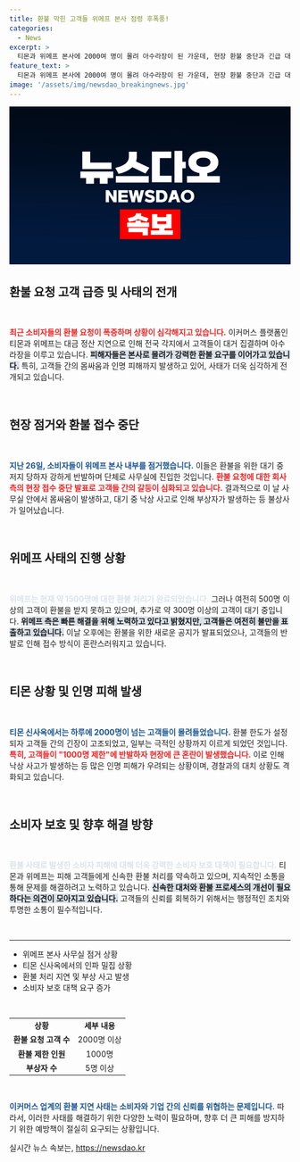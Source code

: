 ```yaml
---
title: 환불 막힌 고객들 위메프 본사 점령 후폭풍!
categories:
  - News
excerpt: >
  티몬과 위메프 본사에 2000여 명이 몰려 아수라장이 된 가운데, 현장 환불 중단과 긴급 대치가 벌어졌다. 일부 고객은 낙상 사고도 발생하며 불만이 극에 달하고 있다. 소비자들의 목소리를 막고 있는 이커머스의 환불 사태, 과연 이들은 언제 보상을 받을 수 있을까?
feature_text: >
  티몬과 위메프 본사에 2000여 명이 몰려 아수라장이 된 가운데, 현장 환불 중단과 긴급 대치가 벌어졌다. 일부 고객은 낙상 사고도 발생하며 불만이 극에 달하고 있다. 소비자들의 목소리를 막고 있는 이커머스의 환불 사태, 과연 이들은 언제 보상을 받을 수 있을까?
image: '/assets/img/newsdao_breakingnews.jpg'
---
```


<p><img src="/assets/img/newsdao_breakingnews.jpg" alt="pcversion 속보" /></p>

<h2 data-ke-size="size26">환불 요청 고객 급증 및 사태의 전개</h2>

<p data-ke-size="size16">&nbsp;</p>

<p><b><span style="color: #ee2323;">최근 소비자들의 환불 요청이 폭증하며 상황이 심각해지고 있습니다.</span></b> 이커머스 플랫폼인 티몬과 위메프는 대금 정산 지연으로 인해 전국 각지에서 고객들이 대거 집결하며 아수라장을 이루고 있습니다. <b><span style="background-color: #21538527;">피해자들은 본사로 몰려가 강력한 환불 요구를 이어가고 있습니다.</span></b> 특히, 고객들 간의 몸싸움과 인명 피해까지 발생하고 있어, 사태가 더욱 심각하게 전개되고 있습니다.</p>

<p data-ke-size="size16">&nbsp;</p>

<h2 data-ke-size="size26">현장 점거와 환불 접수 중단</h2>

<p data-ke-size="size16">&nbsp;</p>

<p><b><span style="color: #1a5490;">지난 26일, 소비자들이 위메프 본사 내부를 점거했습니다.</span></b> 이들은 환불을 위한 대기 중 저지 당하자 강하게 반발하며 단체로 사무실에 진입한 것입니다. <b><span style="color: #ee2323;">환불 요청에 대한 회사 측의 현장 접수 중단 발표로 고객들 간의 갈등이 심화되고 있습니다.</span></b> 결과적으로 이 날 사무실 안에서 몸싸움이 발생하고, 대기 중 낙상 사고로 인해 부상자가 발생하는 등 불상사가 일어났습니다.</p>

<p data-ke-size="size16">&nbsp;</p>

<h2 data-ke-size="size26">위메프 사태의 진행 상황</h2>

<p data-ke-size="size16">&nbsp;</p>

<p><b><span style="color: #21538527;">위메프는 현재 약 1500명에 대한 환불 처리가 완료되었습니다.</span></b> 그러나 여전히 500명 이상의 고객이 환불을 받지 못하고 있으며, 추가로 약 300명 이상의 고객이 대기 중입니다. <b><span style="background-color: #21538527;">위메프 측은 빠른 해결을 위해 노력하고 있다고 밝혔지만, 고객들은 여전히 불만을 표출하고 있습니다.</span></b> 이날 오후에는 환불을 위한 새로운 공지가 발표되었으나, 고객들의 반발로 인해 접수 방식이 혼란스러워지고 있습니다.</p>

<p data-ke-size="size16">&nbsp;</p>

<h2 data-ke-size="size26">티몬 상황 및 인명 피해 발생</h2>

<p data-ke-size="size16">&nbsp;</p>

<p><b><span style="color: #1a5490;">티몬 신사옥에서는 하루에 2000명이 넘는 고객들이 몰려들었습니다.</span></b> 환불 한도가 설정되자 고객들 간의 긴장이 고조되었고, 일부는 극적인 상황까지 이르게 되었던 것입니다. <b><span style="color: #ee2323;">특히, 고객들이 "1000명 제한"에 반발하자 현장에 큰 혼란이 발생했습니다.</span></b> 이로 인해 낙상 사고가 발생하는 등 많은 인명 피해가 우려되는 상황이며, 경찰과의 대치 상황도 격화되고 있습니다.</p>

<p data-ke-size="size16">&nbsp;</p>

<h2 data-ke-size="size26">소비자 보호 및 향후 해결 방향</h2>

<p data-ke-size="size16">&nbsp;</p>

<p><b><span style="color: #21538527;">환불 사태로 발생한 소비자 피해에 대해 더욱 강력한 소비자 보호 대책이 필요합니다.</span></b> 티몬과 위메프는 피해 고객들에게 신속한 환불 처리를 약속하고 있으며, 지속적인 소통을 통해 문제를 해결하려고 노력하고 있습니다. <b><span style="background-color: #21538527;">신속한 대처와 환불 프로세스의 개선이 필요하다는 의견이 모아지고 있습니다.</span></b> 고객들의 신뢰를 회복하기 위해서는 행정적인 조치와 투명한 소통이 필수적입니다.</p>

<p data-ke-size="size16">&nbsp;</p>

<hr />

<ul>
    <li>위메프 본사 사무실 점거 상황</li>
    <li>티몬 신사옥에서의 인파 밀집 상황</li>
    <li>환불 처리 지연 및 부상 사고 발생</li>
    <li>소비자 보호 대책 요구 증가</li>
</ul>

<p data-ke-size="size16">&nbsp;</p>

<table style="width: 100%; border-collapse: collapse;">
    <tr>
        <td style="text-align: center; height: 17px;"><b>상황</b></td>
        <td style="text-align: center; height: 17px;"><b>세부 내용</b></td>
    </tr>
    <tr>
        <td style="text-align: center; height: 17px;"><b>환불 요청 고객 수</b></td>
        <td style="text-align: center; height: 17px;">2000명 이상</td>
    </tr>
    <tr>
        <td style="text-align: center; height: 17px;"><b>환불 제한 인원</b></td>
        <td style="text-align: center; height: 17px;">1000명</td>
    </tr>
    <tr>
        <td style="text-align: center; height: 17px;"><b>부상자 수</b></td>
        <td style="text-align: center; height: 17px;">5명 이상</td>
    </tr>
</table>

<p data-ke-size="size16">&nbsp;</p>

<p><b><span style="color: #1a5490;">이커머스 업계의 환불 지연 사태는 소비자와 기업 간의 신뢰를 위협하는 문제입니다.</span></b> 따라서, 이러한 사태를 해결하기 위한 다양한 노력이 필요하며, 향후 더 큰 피해를 방지하기 위한 예방책이 절실히 요구되는 상황입니다.</p>
실시간 뉴스 속보는, <a href="https://newsdao.kr" rel="dofollow">https://newsdao.kr</a>


